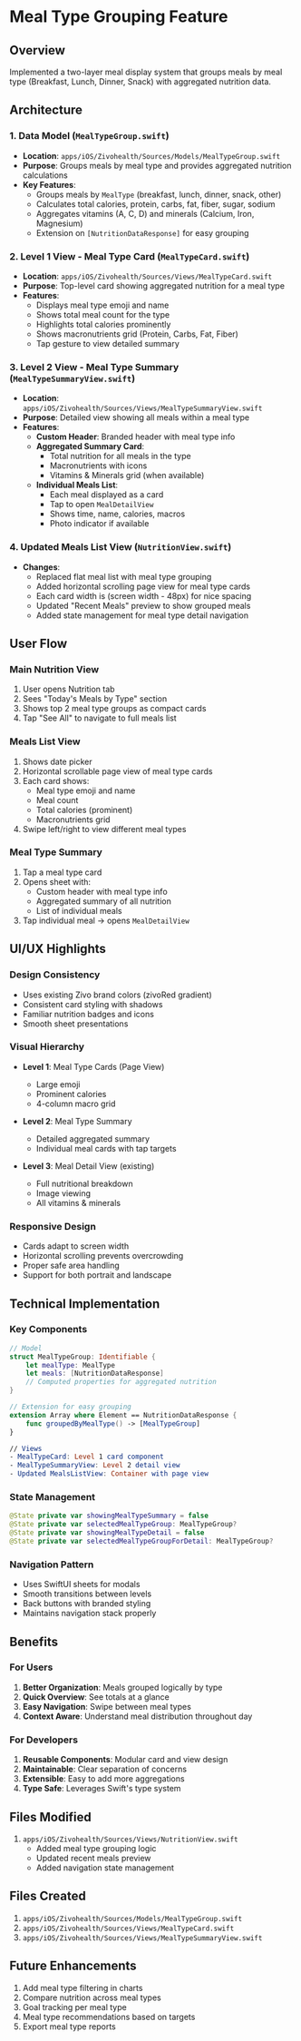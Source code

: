 # Meal Type Grouping Feature

## Overview
Implemented a two-layer meal display system that groups meals by meal type (Breakfast, Lunch, Dinner, Snack) with aggregated nutrition data.

## Architecture

### 1. Data Model (`MealTypeGroup.swift`)
- **Location**: `apps/iOS/Zivohealth/Sources/Models/MealTypeGroup.swift`
- **Purpose**: Groups meals by meal type and provides aggregated nutrition calculations
- **Key Features**:
  - Groups meals by `MealType` (breakfast, lunch, dinner, snack, other)
  - Calculates total calories, protein, carbs, fat, fiber, sugar, sodium
  - Aggregates vitamins (A, C, D) and minerals (Calcium, Iron, Magnesium)
  - Extension on `[NutritionDataResponse]` for easy grouping

### 2. Level 1 View - Meal Type Card (`MealTypeCard.swift`)
- **Location**: `apps/iOS/Zivohealth/Sources/Views/MealTypeCard.swift`
- **Purpose**: Top-level card showing aggregated nutrition for a meal type
- **Features**:
  - Displays meal type emoji and name
  - Shows total meal count for the type
  - Highlights total calories prominently
  - Shows macronutrients grid (Protein, Carbs, Fat, Fiber)
  - Tap gesture to view detailed summary

### 3. Level 2 View - Meal Type Summary (`MealTypeSummaryView.swift`)
- **Location**: `apps/iOS/Zivohealth/Sources/Views/MealTypeSummaryView.swift`
- **Purpose**: Detailed view showing all meals within a meal type
- **Features**:
  - **Custom Header**: Branded header with meal type info
  - **Aggregated Summary Card**:
    - Total nutrition for all meals in the type
    - Macronutrients with icons
    - Vitamins & Minerals grid (when available)
  - **Individual Meals List**:
    - Each meal displayed as a card
    - Tap to open `MealDetailView`
    - Shows time, name, calories, macros
    - Photo indicator if available

### 4. Updated Meals List View (`NutritionView.swift`)
- **Changes**:
  - Replaced flat meal list with meal type grouping
  - Added horizontal scrolling page view for meal type cards
  - Each card width is (screen width - 48px) for nice spacing
  - Updated "Recent Meals" preview to show grouped meals
  - Added state management for meal type detail navigation

## User Flow

### Main Nutrition View
1. User opens Nutrition tab
2. Sees "Today's Meals by Type" section
3. Shows top 2 meal type groups as compact cards
4. Tap "See All" to navigate to full meals list

### Meals List View
1. Shows date picker
2. Horizontal scrollable page view of meal type cards
3. Each card shows:
   - Meal type emoji and name
   - Meal count
   - Total calories (prominent)
   - Macronutrients grid
4. Swipe left/right to view different meal types

### Meal Type Summary
1. Tap a meal type card
2. Opens sheet with:
   - Custom header with meal type info
   - Aggregated summary of all nutrition
   - List of individual meals
3. Tap individual meal → opens `MealDetailView`

## UI/UX Highlights

### Design Consistency
- Uses existing Zivo brand colors (zivoRed gradient)
- Consistent card styling with shadows
- Familiar nutrition badges and icons
- Smooth sheet presentations

### Visual Hierarchy
- **Level 1**: Meal Type Cards (Page View)
  - Large emoji
  - Prominent calories
  - 4-column macro grid
  
- **Level 2**: Meal Type Summary
  - Detailed aggregated summary
  - Individual meal cards with tap targets
  
- **Level 3**: Meal Detail View (existing)
  - Full nutritional breakdown
  - Image viewing
  - All vitamins & minerals

### Responsive Design
- Cards adapt to screen width
- Horizontal scrolling prevents overcrowding
- Proper safe area handling
- Support for both portrait and landscape

## Technical Implementation

### Key Components
```swift
// Model
struct MealTypeGroup: Identifiable {
    let mealType: MealType
    let meals: [NutritionDataResponse]
    // Computed properties for aggregated nutrition
}

// Extension for easy grouping
extension Array where Element == NutritionDataResponse {
    func groupedByMealType() -> [MealTypeGroup]
}

// Views
- MealTypeCard: Level 1 card component
- MealTypeSummaryView: Level 2 detail view
- Updated MealsListView: Container with page view
```

### State Management
```swift
@State private var showingMealTypeSummary = false
@State private var selectedMealTypeGroup: MealTypeGroup?
@State private var showingMealTypeDetail = false
@State private var selectedMealTypeGroupForDetail: MealTypeGroup?
```

### Navigation Pattern
- Uses SwiftUI sheets for modals
- Smooth transitions between levels
- Back buttons with branded styling
- Maintains navigation stack properly

## Benefits

### For Users
1. **Better Organization**: Meals grouped logically by type
2. **Quick Overview**: See totals at a glance
3. **Easy Navigation**: Swipe between meal types
4. **Context Aware**: Understand meal distribution throughout day

### For Developers
1. **Reusable Components**: Modular card and view design
2. **Maintainable**: Clear separation of concerns
3. **Extensible**: Easy to add more aggregations
4. **Type Safe**: Leverages Swift's type system

## Files Modified
1. `apps/iOS/Zivohealth/Sources/Views/NutritionView.swift`
   - Added meal type grouping logic
   - Updated recent meals preview
   - Added navigation state management

## Files Created
1. `apps/iOS/Zivohealth/Sources/Models/MealTypeGroup.swift`
2. `apps/iOS/Zivohealth/Sources/Views/MealTypeCard.swift`
3. `apps/iOS/Zivohealth/Sources/Views/MealTypeSummaryView.swift`

## Future Enhancements
1. Add meal type filtering in charts
2. Compare nutrition across meal types
3. Goal tracking per meal type
4. Meal type recommendations based on targets
5. Export meal type reports

